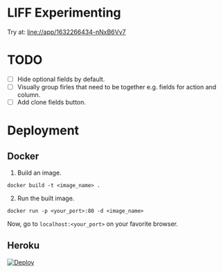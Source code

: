 # LIFF Experimenting

Try at: [line://app/1632266434-nNxB6Vv7](line://app/1632266434-nNxB6Vv7)

# TODO

- [ ] Hide optional fields by default.
- [ ] Visually group firles that need to be together e.g. fields for action and column.
- [ ] Add clone fields button.

# Deployment

## Docker

1. Build an image.

```
docker build -t <image_name> .
```

2. Run the built image.

```
docker run -p <your_port>:80 -d <image_name>
```

Now, go to `localhost:<your_port>` on your favorite browser.

## Heroku

[![Deploy](https://www.herokucdn.com/deploy/button.svg)](https://heroku.com/deploy?template=https://github.com/nawawishkid/liff-experimenting)
